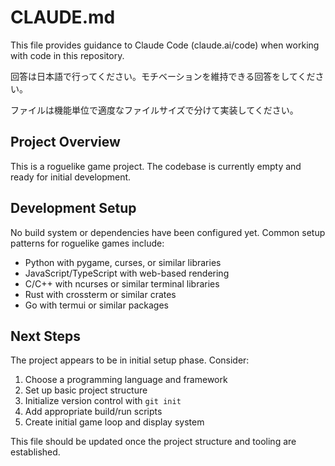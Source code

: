 # CLAUDE.md

This file provides guidance to Claude Code (claude.ai/code) when working with code in this repository.

回答は日本語で行ってください。モチベーションを維持できる回答をしてください。

ファイルは機能単位で適度なファイルサイズで分けて実装してください。

## Project Overview

This is a roguelike game project. The codebase is currently empty and ready for initial development.

## Development Setup

No build system or dependencies have been configured yet. Common setup patterns for roguelike games include:
- Python with pygame, curses, or similar libraries
- JavaScript/TypeScript with web-based rendering
- C/C++ with ncurses or similar terminal libraries
- Rust with crossterm or similar crates
- Go with termui or similar packages

## Next Steps

The project appears to be in initial setup phase. Consider:
1. Choose a programming language and framework
2. Set up basic project structure
3. Initialize version control with `git init`
4. Add appropriate build/run scripts
5. Create initial game loop and display system

This file should be updated once the project structure and tooling are established.